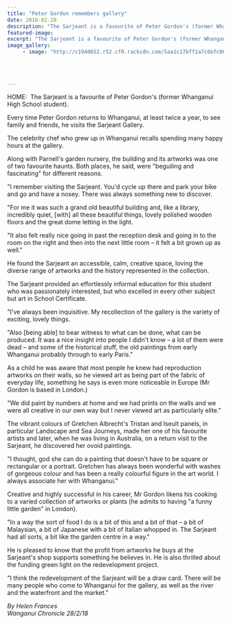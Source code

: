 ```yaml
---
title: "Peter Gordon remembers gallery"
date: 2018-02-28
description: "The Sarjeant is a favourite of Peter Gordon's (former Whanganui High School student)..."
featured-image: 
excerpt: "The Sarjeant is a favourite of Peter Gordon's (former Whanganui High School student)."
image_gallery:
     - image: "http://c1940652.r52.cf0.rackcdn.com/5aa1c17bff2a7c6bfc000a2f/Peter-Gordon-nice-chron-28-feb.jpg"
    
    
    
    
---
```


<p>HOME:&nbsp;&nbsp;The Sarjeant is a favourite of Peter Gordon's (former Whanganui High School student).</p>
<p class="element element-paragraph">Every time Peter Gordon returns to Whanganui, at least twice a year, to see family and friends, he visits the Sarjeant Gallery.</p>
<p class="element element-paragraph">The celebrity chef who grew up in Whanganui recalls spending many happy hours at the gallery.</p>
<p class="element element-paragraph">Along with Parnell's garden nursery, the building and its artworks was one of two favourite haunts. Both places, he said, were "beguiling and fascinating" for different reasons.</p>
<p class="element element-paragraph">"I remember visiting the Sarjeant. You'd cycle up there and park your bike and go and have a nosey. There was always something new to discover.</p>
<p class="element element-paragraph">"For me it was such a grand old beautiful building and, like a library, incredibly quiet, [with] all these beautiful things, lovely polished wooden floors and the great dome letting in the light.</p>
<p class="element element-paragraph">"It also felt really nice going in past the reception desk and going in to the room on the right and then into the next little room &ndash; it felt a bit grown up as well."</p>
<p class="element element-paragraph">He found the Sarjeant an accessible, calm, creative space, loving the diverse range of artworks and the history represented in the collection.</p>
<p class="element element-paragraph">The Sarjeant provided an effortlessly informal education for this student who was passionately interested, but who excelled in every other subject but art in School Certificate.</p>
<p class="element element-paragraph">"I've always been inquisitive. My recollection of the gallery is the variety of exciting, lovely things.</p>
<p class="element element-paragraph">"Also [being able] to bear witness to what can be done, what can be produced. It was a nice insight into people I didn't know &ndash; a lot of them were dead &ndash; and some of the historical stuff, the old paintings from early Whanganui probably through to early Paris."</p>
<p class="element element-paragraph">As a child he was aware that most people he knew had reproduction artworks on their walls, so he viewed art as being part of the fabric of everyday life, something he says is even more noticeable in Europe (Mr Gordon is based in London.)</p>
<p class="element element-paragraph">"We did paint by numbers at home and we had prints on the walls and we were all creative in our own way but I never viewed art as particularly elite."</p>
<p class="element element-paragraph">The vibrant colours of Gretchen Albrecht's Tristan and Iseult panels, in particular Landscape and Sea Journeys, made her one of his favourite artists and later, when he was living in Australia, on a return visit to the Sarjeant, he discovered her ovoid paintings.</p>
<p class="element element-paragraph">"I thought, god she can do a painting that doesn't have to be square or rectangular or a portrait. Gretchen has always been wonderful with washes of gorgeous colour and has been a really colourful figure in the art world. I always associate her with Whanganui."</p>
<p class="element element-paragraph">Creative and highly successful in his career, Mr Gordon likens his cooking to a varied collection of artworks or plants (he admits to having "a funny little garden" in London).</p>
<p class="element element-paragraph">"In a way the sort of food I do is a bit of this and a bit of that &ndash; a bit of Malaysian, a bit of Japanese with a bit of Italian whopped in. The Sarjeant had all sorts, a bit like the garden centre in a way."</p>
<p class="element element-paragraph">He is pleased to know that the profit from artworks he buys at the Sarjeant's shop supports something he believes in. He is also thrilled about the funding green light on the redevelopment project.</p>
<p class="element element-paragraph">"I think the redevelopment of the Sarjeant will be a draw card. There will be many people who come to Whanganui for the gallery, as well as the river and the waterfront and the market."</p>
<p class="element element-paragraph"><em>By&nbsp;Helen Frances</em><br /><em>Wanganui Chronicle 28/2/18</em></p>

